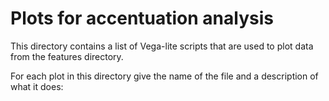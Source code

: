 Plots for accentuation analysis
==================================

This directory contains a list of Vega-lite scripts that are used to plot data from the features directory.

For each plot in this directory give the name of the file and a description of what it does:



